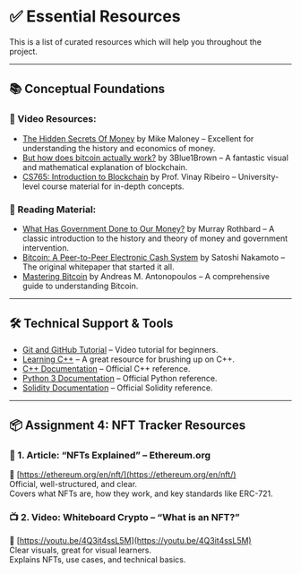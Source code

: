 # ✅ Essential Resources

This is a list of curated resources which will help you throughout the project.

---

## 📚 Conceptual Foundations

### 🎥 Video Resources:
- [The Hidden Secrets Of Money](https://youtube.com/playlist?list=PLE88E9ICdipidHkTehs1VbFzgwrq1jkUJ&si=s6Qgk_o59y2J1bG5) by Mike Maloney – Excellent for understanding the history and economics of money.
- [But how does bitcoin actually work?](https://www.youtube.com/watch?v=bBC-nXj3Ng4) by 3Blue1Brown – A fantastic visual and mathematical explanation of blockchain.
- [CS765: Introduction to Blockchain](https://youtube.com/playlist?list=PLfmqK5mMBWj9dEmo91RBJd3xHx4TQi8bA&si=sVTY00TIIJvl9EFT) by Prof. Vinay Ribeiro – University-level course material for in-depth concepts.

### 📖 Reading Material:
- [What Has Government Done to Our Money?](https://drive.google.com/file/d/15UQAAkn1evEfXEjxAHzkBGuXmJ6ONiQ1/view?usp=sharing) by Murray Rothbard – A classic introduction to the history and theory of money and government intervention.
- [Bitcoin: A Peer-to-Peer Electronic Cash System](https://bitcoin.org/bitcoin.pdf) by Satoshi Nakamoto – The original whitepaper that started it all.
- [Mastering Bitcoin](https://github.com/bitcoinbook/bitcoinbook) by Andreas M. Antonopoulos – A comprehensive guide to understanding Bitcoin.

---

## 🛠️ Technical Support & Tools

- [Git and GitHub Tutorial](https://youtu.be/tRZGeaHPoaw?si=9YvU-r4JeXSK76Sk) – Video tutorial for beginners.
- [Learning C++](https://www.learncpp.com/) – A great resource for brushing up on C++.
- [C++ Documentation](https://en.cppreference.com/w/) – Official C++ reference.
- [Python 3 Documentation](https://docs.python.org/3/) – Official Python reference.
- [Solidity Documentation](https://docs.soliditylang.org/) – Official Solidity reference.

---

## 📦 Assignment 4: NFT Tracker Resources

### 📘 1. Article: “NFTs Explained” – Ethereum.org
🔗 [https://ethereum.org/en/nft/](https://ethereum.org/en/nft/)  
Official, well-structured, and clear.  
Covers what NFTs are, how they work, and key standards like ERC-721.

### 📺 2. Video: Whiteboard Crypto – “What is an NFT?”
🔗 [https://youtu.be/4Q3it4ssL5M](https://youtu.be/4Q3it4ssL5M)  
Clear visuals, great for visual learners.  
Explains NFTs, use cases, and technical basics.